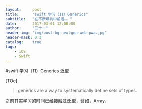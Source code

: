 ```yaml
---
layout:     post
title:      "swift 学习（11）Generics"
subtitle:   "在不断填坑中前进。。"
date:       2017-03-01 12:00:00
author:     "三十一"
header-img: "img/post-bg-nextgen-web-pwa.jpg"
header-mask: 0.3
catalog:    true
tags:
    - iOS
    - Swift
---
```

#swift 学习（11）Generics 泛型

[TOc]

> generics are a way to systematically define sets of types.

之前其实学习的时间已经接触过泛型，譬如，Array、

